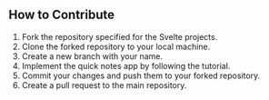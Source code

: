 ## How to Contribute
1. Fork the repository specified for the Svelte projects.
2. Clone the forked repository to your local machine.
3. Create a new branch with your name.
4. Implement the quick notes app by following the tutorial.
5. Commit your changes and push them to your forked repository.
6. Create a pull request to the main repository.


